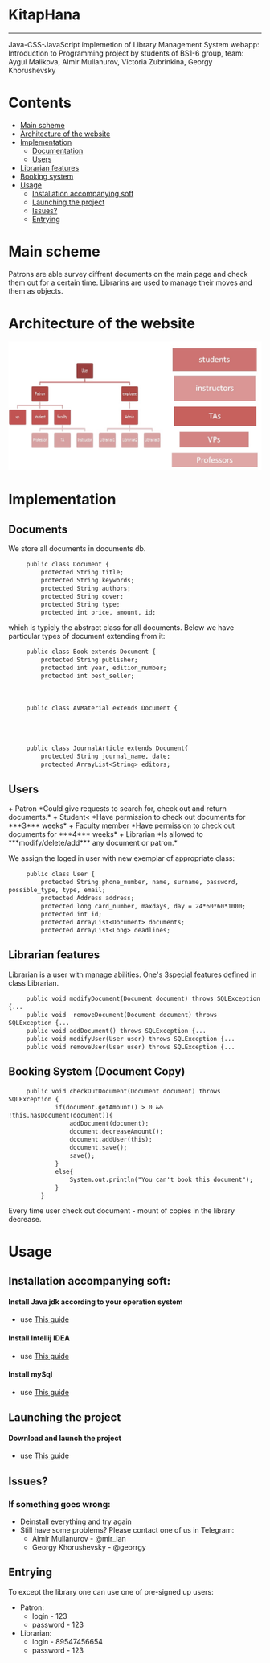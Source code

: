 
# KitapHana
---
Java-CSS-JavaScript implemetion of Library Management System webapp: 
Introduction to Programming project by students of BS1-6 group, team: Aygul Malikova, Almir Mullanurov,
Victoria Zubrinkina, Georgy Khorushevsky 
# Contents
  + <a href="#main">Main scheme</a>
  + <a href="#arc">Architecture of the website</a>
  + <a href="#imp">Implementation</a>
    + <a href="#doc">Documentation</a>
    + <a href="#user">Users</a>
  + <a href="#lib">Librarian features</a>
  + <a href="#book">Booking system</a>
  + <a href="#InstAndL">Usage</a>
    + <a href="#inst">Installation accompanying soft</a>
    + <a href="#launch">Launching the project</a>
    + <a href="issue">Issues?</a>
    + <a href="entry">Entrying</a>
<a name="main">

# Main scheme
</a>
Patrons are able survey diffrent documents on the main page and check them out for a certain time.
Librarins are used to manage their moves and them as objects. 
<a name="arc"> 
   
# Architecture of the website
</a> 
 <img src="ProvidedDoc/scheme.jpg" alt="альтернативный текст"> 
<a name="imp">
   
# Implementation
</a>
<a name="doc">
   
## Documents
</a>
We store all documents in documents db. 


         public class Document {
             protected String title;
             protected String keywords;
             protected String authors;
             protected String cover;
             protected String type;
             protected int price, amount, id;

which is typicly the abstract class for all documents.
Below we have particular types of document extending from it: 

         public class Book extends Document {
             protected String publisher;
             protected int year, edition_number;
             protected int best_seller;

 

         public class AVMaterial extends Document {


 

         public class JournalArticle extends Document{
             protected String journal_name, date;
             protected ArrayList<String> editors;
<a name="user">
   
## Users
</a>
  + Patron
   *Could give requests to  search for, check out and return documents.*
    + Student<
   *Have permission to сheck out documents for ***3*** weeks* 
    + Faculty member 
   *Have permission to сheck out documents for ***4*** weeks* 
  + Librarian
   *Is allowed to ***modify/delete/add*** any document or patron.*

We assign the loged in user with new exemplar of appropriate class:

         public class User {
             protected String phone_number, name, surname, password, possible_type, type, email;
             protected Address address;
             protected long card_number, maxdays, day = 24*60*60*1000;
             protected int id;
             protected ArrayList<Document> documents;
             protected ArrayList<Long> deadlines;
<a name="lib">

## Librarian features
</a>
Librarian is a user with manage abilities. One's 3special features
defined in class Librarian. 

         public void modifyDocument(Document document) throws SQLException {...
         public void  removeDocument(Document document) throws SQLException {...
         public void addDocument() throws SQLException {...
         public void modifyUser(User user) throws SQLException {...
         public void removeUser(User user) throws SQLException {...

<a name="book">

## Booking System (Document Copy)
</a>

         public void checkOutDocument(Document document) throws SQLException {
                 if(document.getAmount() > 0 && !this.hasDocument(document)){
                     addDocument(document);
                     document.decreaseAmount();
                     document.addUser(this);
                     document.save();
                     save();
                 }
                 else{
                     System.out.println("You can't book this document");
                 }
             }

Every time user check out document - mount of copies in the library decrease.
<a name="InstAndL">
  
# Usage
</a>
<a name="inst">

## Installation accompanying soft:
</a>

#### Install Java jdk according to your operation system

  + use <a href="ProvidedDoc/java.pdf"> This guide </a>

#### Install Intellij IDEA 
  + use <a href="https://www.jetbrains.com/help/idea/install-and-set-up-intellij-idea.html"> This guide</a> 
#### Install mySql

  + use <a href="ProvidedDoc/mysql.pdf">This guide</a>
<a name="launch"> 
   
## Launching the project
</a>

#### Download and launch the project
  
  + use <a href="ProvidedDoc/project.pdf">This guide</a>
<a name="issue">
   
## Issues?
</a>

### If something goes wrong:
  + Deinstall everything and try again
  + Still have some problems? Please contact one of us in Telegram:
    + Almir Mullanurov - @mir_lan
    + Georgy Khorushevsky - @georrgy
<a name="entry">

## Entrying
</a>
To except the library one can use one of pre-signed up users:
<ul>
   <li> Patron:
      <ul>
         <li> login - 123
         <li> password - 123
      </ul>
   <li> Librarian:
      <ul>
         <li> login - 89547456654
         <li> password  - 123



